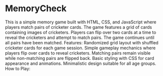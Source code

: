 # MemoryCheck
This is a simple memory game built with HTML, CSS, and JavaScript where players match pairs of cricketer cards. The game features a grid of cards containing images of cricketers. Players can flip over two cards at a time to reveal the cricketers and attempt to match pairs. The game continues until all pairs have been matched.
Features:
Randomized grid layout with shuffled cricketer cards for each game session.
Simple gameplay mechanics where players flip over cards to reveal cricketers.
Matching pairs remain visible while non-matching pairs are flipped back.
Basic styling with CSS for card appearance and animations.
Minimalistic design suitable for all age groups.
How to Play:
